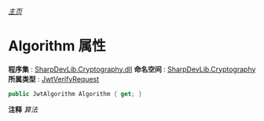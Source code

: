 ###### [主页](./Index.md "主页")
# Algorithm 属性
**程序集** : [SharpDevLib.Cryptography.dll](./SharpDevLib.Cryptography.assembly.md "SharpDevLib.Cryptography.dll")
**命名空间** : [SharpDevLib.Cryptography](./SharpDevLib.Cryptography.namespace.md "SharpDevLib.Cryptography")
**所属类型** : [JwtVerifyRequest](./SharpDevLib.Cryptography.JwtVerifyRequest.md "JwtVerifyRequest")
``` csharp
public JwtAlgorithm Algorithm { get; }
```
**注释**
*算法*

